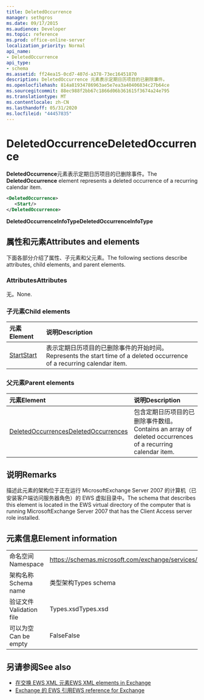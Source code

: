 ```yaml
---
title: DeletedOccurrence
manager: sethgros
ms.date: 09/17/2015
ms.audience: Developer
ms.topic: reference
ms.prod: office-online-server
localization_priority: Normal
api_name:
- DeletedOccurrence
api_type:
- schema
ms.assetid: ff24ea15-0cd7-407d-a378-73ec16451870
description: DeletedOccurrence 元素表示定期日历项目的已删除事件。
ms.openlocfilehash: 814a81934786963ae5e7ea3a40406834c27b64ce
ms.sourcegitcommit: 88ec988f2bb67c1866d06b361615f3674a24e795
ms.translationtype: MT
ms.contentlocale: zh-CN
ms.lasthandoff: 05/31/2020
ms.locfileid: "44457835"
---
```

# <a name="deletedoccurrence"></a><span data-ttu-id="ce7f6-103">DeletedOccurrence</span><span class="sxs-lookup"><span data-stu-id="ce7f6-103">DeletedOccurrence</span></span>

<span data-ttu-id="ce7f6-104">**DeletedOccurrence**元素表示定期日历项目的已删除事件。</span><span class="sxs-lookup"><span data-stu-id="ce7f6-104">The **DeletedOccurrence** element represents a deleted occurrence of a recurring calendar item.</span></span> 
  
```xml
<DeletedOccurrence>
   <Start/>
</DeletedOccurrence>
```

 <span data-ttu-id="ce7f6-105">**DeletedOccurrenceInfoType**</span><span class="sxs-lookup"><span data-stu-id="ce7f6-105">**DeletedOccurrenceInfoType**</span></span>
## <a name="attributes-and-elements"></a><span data-ttu-id="ce7f6-106">属性和元素</span><span class="sxs-lookup"><span data-stu-id="ce7f6-106">Attributes and elements</span></span>

<span data-ttu-id="ce7f6-107">下面各部分介绍了属性、子元素和父元素。</span><span class="sxs-lookup"><span data-stu-id="ce7f6-107">The following sections describe attributes, child elements, and parent elements.</span></span>
  
### <a name="attributes"></a><span data-ttu-id="ce7f6-108">Attributes</span><span class="sxs-lookup"><span data-stu-id="ce7f6-108">Attributes</span></span>

<span data-ttu-id="ce7f6-109">无。</span><span class="sxs-lookup"><span data-stu-id="ce7f6-109">None.</span></span>
  
### <a name="child-elements"></a><span data-ttu-id="ce7f6-110">子元素</span><span class="sxs-lookup"><span data-stu-id="ce7f6-110">Child elements</span></span>

|<span data-ttu-id="ce7f6-111">**元素**</span><span class="sxs-lookup"><span data-stu-id="ce7f6-111">**Element**</span></span>|<span data-ttu-id="ce7f6-112">**说明**</span><span class="sxs-lookup"><span data-stu-id="ce7f6-112">**Description**</span></span>|
|:-----|:-----|
|[<span data-ttu-id="ce7f6-113">Start</span><span class="sxs-lookup"><span data-stu-id="ce7f6-113">Start</span></span>](start.md) <br/> |<span data-ttu-id="ce7f6-114">表示定期日历项目的已删除事件的开始时间。</span><span class="sxs-lookup"><span data-stu-id="ce7f6-114">Represents the start time of a deleted occurrence of a recurring calendar item.</span></span>  <br/> |
   
### <a name="parent-elements"></a><span data-ttu-id="ce7f6-115">父元素</span><span class="sxs-lookup"><span data-stu-id="ce7f6-115">Parent elements</span></span>

|<span data-ttu-id="ce7f6-116">**元素**</span><span class="sxs-lookup"><span data-stu-id="ce7f6-116">**Element**</span></span>|<span data-ttu-id="ce7f6-117">**说明**</span><span class="sxs-lookup"><span data-stu-id="ce7f6-117">**Description**</span></span>|
|:-----|:-----|
|[<span data-ttu-id="ce7f6-118">DeletedOccurrences</span><span class="sxs-lookup"><span data-stu-id="ce7f6-118">DeletedOccurrences</span></span>](deletedoccurrences.md) <br/> |<span data-ttu-id="ce7f6-119">包含定期日历项目的已删除事件数组。</span><span class="sxs-lookup"><span data-stu-id="ce7f6-119">Contains an array of deleted occurrences of a recurring calendar item.</span></span>  <br/> |
   
## <a name="remarks"></a><span data-ttu-id="ce7f6-120">说明</span><span class="sxs-lookup"><span data-stu-id="ce7f6-120">Remarks</span></span>

<span data-ttu-id="ce7f6-121">描述此元素的架构位于正在运行 MicrosoftExchange Server 2007 的计算机（已安装客户端访问服务器角色）的 EWS 虚拟目录中。</span><span class="sxs-lookup"><span data-stu-id="ce7f6-121">The schema that describes this element is located in the EWS virtual directory of the computer that is running MicrosoftExchange Server 2007 that has the Client Access server role installed.</span></span>
  
## <a name="element-information"></a><span data-ttu-id="ce7f6-122">元素信息</span><span class="sxs-lookup"><span data-stu-id="ce7f6-122">Element information</span></span>

|||
|:-----|:-----|
|<span data-ttu-id="ce7f6-123">命名空间</span><span class="sxs-lookup"><span data-stu-id="ce7f6-123">Namespace</span></span>  <br/> |https://schemas.microsoft.com/exchange/services/2006/types  <br/> |
|<span data-ttu-id="ce7f6-124">架构名称</span><span class="sxs-lookup"><span data-stu-id="ce7f6-124">Schema name</span></span>  <br/> |<span data-ttu-id="ce7f6-125">类型架构</span><span class="sxs-lookup"><span data-stu-id="ce7f6-125">Types schema</span></span>  <br/> |
|<span data-ttu-id="ce7f6-126">验证文件</span><span class="sxs-lookup"><span data-stu-id="ce7f6-126">Validation file</span></span>  <br/> |<span data-ttu-id="ce7f6-127">Types.xsd</span><span class="sxs-lookup"><span data-stu-id="ce7f6-127">Types.xsd</span></span>  <br/> |
|<span data-ttu-id="ce7f6-128">可以为空</span><span class="sxs-lookup"><span data-stu-id="ce7f6-128">Can be empty</span></span>  <br/> |<span data-ttu-id="ce7f6-129">False</span><span class="sxs-lookup"><span data-stu-id="ce7f6-129">False</span></span>  <br/> |
   
## <a name="see-also"></a><span data-ttu-id="ce7f6-130">另请参阅</span><span class="sxs-lookup"><span data-stu-id="ce7f6-130">See also</span></span>

- [<span data-ttu-id="ce7f6-131">在交换 EWS XML 元素</span><span class="sxs-lookup"><span data-stu-id="ce7f6-131">EWS XML elements in Exchange</span></span>](ews-xml-elements-in-exchange.md)  
- [<span data-ttu-id="ce7f6-132">Exchange 的 EWS 引用</span><span class="sxs-lookup"><span data-stu-id="ce7f6-132">EWS reference for Exchange</span></span>](ews-reference-for-exchange.md)


